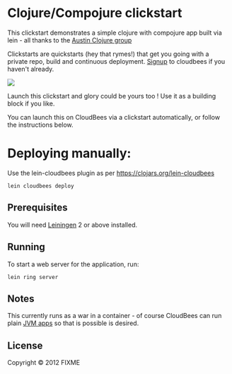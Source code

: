 #  Clojure/Compojure clickstart

This clickstart demonstrates a simple clojure with compojure app built via lein - all thanks to the <a href="http://www.meetup.com/Austin-Clojure-Meetup/">Austin Clojure group</a>

Clickstarts are quickstarts (hey that rymes!) that get you going with a private repo, build and continuous deployment. 
<a href="https://www.cloudbees.com/signup">Signup</a> to cloudbees if you haven't already. 

<a href="https://grandcentral.cloudbees.com/?CB_clickstart=https://raw.github.com/CloudBees-community/clojure-clickstart/master/clickstart.json"><img src="https://d3ko533tu1ozfq.cloudfront.net/clickstart/deployInstantly.png"/></a>

Launch this clickstart and glory could be yours too ! Use it as a building block if you like.

You can launch this on CloudBees via a clickstart automatically, or follow the instructions below. 


# Deploying manually: 

Use the lein-cloudbees plugin as per https://clojars.org/lein-cloudbees

    lein cloudbees deploy

## Prerequisites

You will need [Leiningen][1] 2 or above installed.

[1]: https://github.com/technomancy/leiningen

## Running

To start a web server for the application, run:

    lein ring server

## Notes

This currently runs as a war in a container - 
of course CloudBees can run plain <a href="https://developer.cloudbees.com/bin/view/RUN/Java+Container">JVM apps</a> so that is possible is desired. 


## License

Copyright © 2012 FIXME
